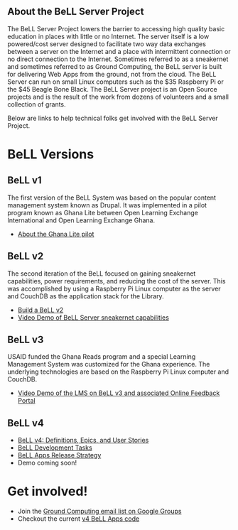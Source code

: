 ## About the BeLL Server Project
The BeLL Server Project lowers the barrier to accessing high quality basic education in places with little or no Internet.  The server itself is a low powered/cost server designed to facilitate two way data exchanges between a server on the Internet and a place with intermittent connection or no direct connection to the Internet. Sometimes referred to as a sneakernet and sometimes referred to as Ground Computing, the BeLL server is built for delivering Web Apps from the ground, not from the cloud. The BeLL Server can run on small Linux computers such as the $35 Raspberry Pi or the $45 Beagle Bone Black. The BeLL Server project is an Open Source projects and is the result of the work from dozens of volunteers and a small collection of grants.

Below are links to help technical folks get involved with the BeLL Server Project.

# BeLL Versions
## BeLL v1
The first version of the BeLL System was based on the popular content management system known as Drupal.  It was implemented in a pilot program known as Ghana Lite between Open Learning Exchange International and Open Learning Exchange Ghana.
- [About the Ghana Lite pilot](http://cms.oleghana.org/ghana-lite/)

## BeLL v2 
The second iteration of the BeLL focused on gaining sneakernet capabilities, power requirements, and reducing the cost of the server. This was accomplished by using a Raspberry Pi Linux computer as the server and CouchDB as the application stack for the Library.
- [Build a BeLL v2](BeLL-Ground-Server-Manual/README.md)
- [Video Demo of BeLL Server sneakernet capabilities](https://www.youtube.com/watch?v=aQWXaOVAJcQ)

## BeLL v3
USAID funded the Ghana Reads program and a special Learning Management System was customized for the Ghana experience. The underlying technologies are based on the Raspberry Pi Linux computer and CouchDB.
- [Video Demo of the LMS on BeLL v3 and associated Online Feedback Portal](https://www.youtube.com/watch?v=2q-qUQCi6Hc)

## BeLL v4
- [BeLL v4: Definitions, Epics, and User Stories](https://docs.google.com/a/ole.org/document/d/1MzuQOJdniVaBP-LxaqOzT7Zs_KbFVYDVYZzhMUeYP4A/edit)
- [BeLL Development Tasks](https://docs.google.com/a/ole.org/spreadsheets/d/1CZe6kSW-FueFnWE4x77EPtd48xlX3TYUOMv3oUoU78o/edit#gid=148437065)
- [BeLL Apps Release Strategy](BeLL-Apps-Release-Strategy/README.md)
- Demo coming soon!

# Get involved!

- Join the [Ground Computing email list on Google Groups](https://groups.google.com/forum/#!overview)
- Checkout the current [v4 BeLL Apps code](https://github.com/bellserver/BeLL-Apps)

